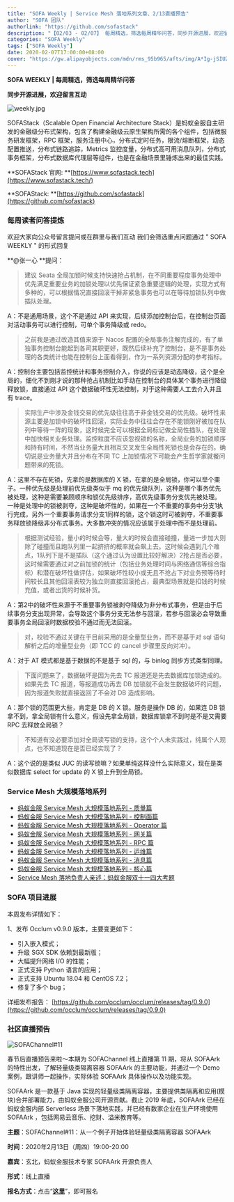 ```yaml
---
title: "SOFA Weekly | Service Mesh 落地系列文章、2/13直播预告"
author: "SOFA 团队"
authorlink: "https://github.com/sofastack"
description: "【02/03 - 02/07】 每周精选，筛选每周精华问答，同步开源进展，欢迎留言互动。"
categories: "SOFA Weekly"
tags: ["SOFA Weekly"]
date: 2020-02-07T17:00:00+08:00
cover: "https://gw.alipayobjects.com/mdn/rms_95b965/afts/img/A*Ig-jSIUZWx0AAAAAAAAAAAAAARQnAQ"
---
```


**SOFA WEEKLY | 每周精选，筛选每周精华问答**

**同步开源进展，欢迎留言互动**

![weekly.jpg](https://gw.alipayobjects.com/mdn/rms_95b965/afts/img/A*ARgKS6SuU7YAAAAAAAAAAAAAARQnAQ)

SOFAStack（Scalable Open Financial Architecture Stack）是蚂蚁金服自主研发的金融级分布式架构，包含了构建金融级云原生架构所需的各个组件，包括微服务研发框架，RPC 框架，服务注册中心，分布式定时任务，限流/熔断框架，动态配置推送，分布式链路追踪，Metrics 监控度量，分布式高可用消息队列，分布式事务框架，分布式数据库代理层等组件，也是在金融场景里锤炼出来的最佳实践。

**SOFAStack 官网: **[https://www.sofastack.tech](https://www.sofastack.tech/)

**SOFAStack: **[https://github.com/sofastack](https://github.com/sofastack)

### 每周读者问答提炼

欢迎大家向公众号留言提问或在群里与我们互动
我们会筛选重点问题通过 " SOFA WEEKLY " 的形式回复

**@张一心 **提问：

> 建议 Seata 全局加锁时候支持快速抢占机制，在不同重要程度事务处理中优先满足重要业务的加锁处理以优先保证紧急重要逻辑的处理，实现方式有多种的，可以根据情况直接回滚干掉非紧急事务也可以在等待加锁队列中做插队处理。

A：不是通用场景，这个不是通过 API 来实现，后续添加控制台后，在控制台页面对活动事务可以进行控制，可单个事务降级或 redo。

> 之前我是通过改造其值来源于 Nacos 配置的全局事务注解完成的，有了单独事务控制台能起到各司其职更好，既然后续补充了控制台，是不是事务处理的各类统计也能在控制台上面看得到，作为一系列资源分配的参考指标。

A：控制台主要包括监控统计和事务控制介入，你说的应该是动态降级，这个是全局的，细化不到刚才说的那种抢占机制比如手动在控制台的具体某个事务进行降级释放锁，直接通过 API 这个数据破坏性无法控制，对于这种需要人工去介入并且有 trace。

> 实际生产中涉及金钱交易的优先级往往高于非金钱交易的优先级。破坏性来源主要是加锁中的破坏性回滚，实际业务中往往会存在不能锁刚好被加在队列中等待一阵的现象，这时候完全可以根据全局标记做全局性插队，在处理中加快相关业务处理。监控粒度不应该忽视锁的名称，全局业务的加锁顺序和持有时间，不然当业务量大且相互交叉发生全局性死锁也是会存在的。确切说是业务量大并且分布在不同 TC 上加锁情况下可能会产生哲学家就餐问题带来的死锁。

A：这里不存在死锁，先拿的是数据库的 X 锁，在拿的是全局锁，你可以举个栗子。一种优先级是处理前优先级类似于 mq 的优先级队列，这种是哪个事务优先被处理，这种是需要兼顾顺序和锁优先级排序，高优先级事务分支优先被处理。 一种是处理中的锁被剥夺，这种是破坏性的，如果在一个不重要的事务中分支1执行完成，另外一个重要事务请求分支1同样的锁，这个锁这时可被剥夺，不重要事务释放锁降级非分布式事务。大多数冲突的情况应该属于处理中而不是处理前。

> 根据测试经验，量小的时候会等，量大的时候会直接碰撞，量进一步加大则除了碰撞而且跑队列里一起挤挤的概率就会飙上去。这时候会遇到几个难点，1队列下是不是插队（这个通过认为设置比较好解决）2抢占是否必要，这时候需要通过对之前加锁的统计（包括业务处理时间与网络通信等综合指标）和潜在破坏性做评估，如果破坏性较小或无且不抢占下对业务预等待时间较长且其他回滚表较为独立则直接回滚抢占，最典型场景就是扣钱的时候充值，或者出货的时候补货。

A：第2中的破坏性来源于不重要事务锁被剥夺降级为非分布式事务，但是由于后续事务分支出现异常，会导致这个事务分支无法参与回滚，若参与回滚必会导致重要事务全局回滚时数据校验不通过而无法回滚。

> 对，校验不通过关键在于目前采用的是全量型业务，而不是基于对 sql 语句解析之后的增量型业务（即 TCC 的 cancel 步骤里反向对冲）。

A：对于 AT 模式都是基于数据的不是基于 sql 的，与 binlog 同步方式类型同理。

> 下面问题来了，数据破坏是因为先去 TC 报道还是先去数据库加锁造成的。如果先去 TC 报道，等报道成功再去 DB 加锁就不会发生数据破坏的问题，因为报道失败就直接返回了不会对 DB 造成影响。

A：那个锁的范围更大些，肯定是 DB 的 X 锁。服务是操作 DB 的，如果连 DB 锁拿不到，拿全局锁有什么意义，假设先拿全局锁，数据库锁拿不到时是不是又需要 RPC 去释放全局锁？

> 不知道有没必要添加对全局读写锁的支持，这个个人未实践过，纯属个人观点，也不知道现在是否已经实现了？

A：这个说的是类似 JUC 的读写锁嘛？如果单纯这样没什么实际意义，现在是类似数据库 select for update 的 X 锁上升到全局锁。

### Service Mesh 大规模落地系列

- [蚂蚁金服 Service Mesh 大规模落地系列 - 质量篇](/blog/service-mesh-practice-in-production-at-ant-financial-part8-quantity/)
- [蚂蚁金服 Service Mesh 大规模落地系列 - 控制面篇](/blog/service-mesh-practice-in-production-at-ant-financial-part7-control-plane/)
- [蚂蚁金服 Service Mesh 大规模落地系列 - Operator 篇](/blog/service-mesh-practice-in-production-at-ant-financial-part6-operator/)
- [蚂蚁金服 Service Mesh 大规模落地系列 - 网关篇](/blog/service-mesh-practice-in-production-at-ant-financial-part5-gateway/)
- [蚂蚁金服 Service Mesh 大规模落地系列 - RPC 篇](/blog/service-mesh-practice-in-production-at-ant-financial-part4-rpc/)
- [蚂蚁金服 Service Mesh 大规模落地系列 - 运维篇](/blog/service-mesh-practice-in-production-at-ant-financial-part3-operation/)
- [蚂蚁金服 Service Mesh 大规模落地系列 - 消息篇](/blog/service-mesh-practice-in-production-at-ant-financial-part2-mesh/)
- [蚂蚁金服 Service Mesh 大规模落地系列 - 核心篇](/blog/service-mesh-practice-in-production-at-ant-financial-part1-core/)
- [Service Mesh 落地负责人亲述：蚂蚁金服双十一四大考题](/blog/service-mesh-practice-antfinal-shopping-festival-big-exam/)

### SOFA 项目进展

本周发布详情如下：

1、发布 Occlum v0.9.0 版本，主要变更如下：

- 引入嵌入模式；
- 升级 SGX SDK 依赖到最新版；
- 大幅提升网络 I/O 的性能；
- 正式支持 Python 语言的应用；
- 正式支持 Ubuntu 18.04 和 CentOS 7.2；
- 修复了多个 bug；

详细发布报告：
[https://github.com/occlum/occlum/releases/tag/0.9.0](https://github.com/occlum/occlum/releases/tag/0.9.0)

### 社区直播预告

![SOFAChannel#11](https://cdn.nlark.com/yuque/0/2020/jpeg/226702/1579250928699-3e807134-c0df-4138-8967-a71e5eb9bcc9.jpeg)

春节后直播预告来啦～本期为 SOFAChannel 线上直播第 11 期，将从 SOFAArk 的特性出发，了解轻量级类隔离容器 SOFAArk 的主要功能，并通过一个 Demo 案例，跟讲师一起操作，实际体验 SOFAArk 具体操作以及功能实现。

SOFAArk 是一款基于 Java 实现的轻量级类隔离容器，主要提供类隔离和应用(模块)合并部署能力，由蚂蚁金服公司开源贡献。截止 2019 年底，SOFAArk 已经在蚂蚁金服内部 Serverless 场景下落地实践，并已经有数家企业在生产环境使用 SOFAArk ，包括网易云音乐、挖财、溢米教育等。

**主题**：SOFAChannel#11：从一个例子开始体验轻量级类隔离容器 SOFAArk

**时间**：2020年2月13日（周四）19:00-20:00

**嘉宾**：玄北，蚂蚁金服技术专家 SOFAArk 开源负责人

**形式**：线上直播

**报名方式**：点击“[**这里**](https://tech.antfin.com/community/live/1096)”，即可报名
